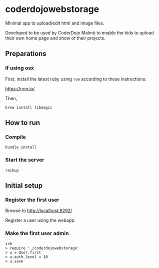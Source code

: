 # coderdojowebstorage

Minimal app to upload/edit html and image files.

Developed to be used by CoderDojo Malmö to enable the kids to upload their own home page and show of their projects.

## Preparations

### If using osx

First, install the latest ruby using `rvm` according to these instructions:

https://rvm.io/

Then,

    brew install libmagic

## How to run

### Compile

    bundle install

### Start the server

    rackup

## Initial setup

### Register the first user

Browse to [http://localhost:9292/](http://localhost:9292/)

Register a user using the webapp.

### Make the first user admin

    irb
    > require './coderdojowebstorage'
    > u = User.first
    > u.auth_level = 10
    > u.save
